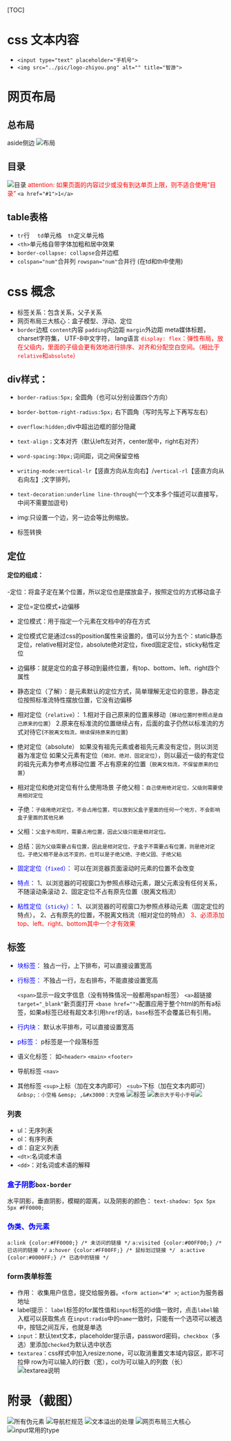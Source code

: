 [TOC]



# css 文本内容
- `<input type="text" placeholder="手机号">`
- `<img src="../pic/logo-zhiyou.png" alt="" title="智游">`
# 网页布局
## 总布局
  aside侧边
![布局](2022-09-06-14-59-36.png)
## 目录
![目录](2022-09-06-16-06-11.png)
<font color="red">attention:
    如果页面的内容过少或没有到达单页上限，则不适合使用“目录”</font>
  `<a href="#1">1</a>`

## table表格
- `tr`行&emsp; `td`单元格&emsp;`th`定义单元格
- `<th>`单元格自带字体加粗和居中效果
- `border-collapse: collapse`合并边框
- `colspan="num"`合并列     `rowspan="num"`合并行 (在td和th中使用)








# css 概念
- 标签关系：包含关系，父子关系
- 网页布局三大核心：盒子模型、浮动、定位
- `border`边框 `content`内容 `padding`内边距 `margin`外边距
  meta媒体标题，
  charset字符集，
  UTF-8中文字符，
  lang语言
  <font color='red'>
  `display: flex`：弹性布局，放在父级内，里面的子级会更有效地进行排序、对齐和分配空白空间。（相比于`relative`和`absolute`）
  </font>
## div样式：
- `border-radius:5px;` 全圆角（也可以分别设置四个方向）
- `border-bottom-right-radius:5px;` 右下圆角（写时先写上下再写左右）
- `overflow:hidden;`div中超出边框的部分隐藏
- `text-align；`文本对齐（默认left左对齐，center居中，right右对齐）
- `word-spacing:30px;`词间距，词之间保留空格
- `writing-mode:vertical-lr`【竖直方向从左向右】/`vertical-rl`【竖直方向从右向左】;文字排列，
- `text-decoration:underline line-through`(一个文本多个描述可以直接写，中间不需要加逗号)
- img:只设置一个边，另一边会等比例缩放。

- 标签转换
## 定位
#### 定位的组成：
-定位：将盒子定在某个位置，所以定位也是摆放盒子，按照定位的方式移动盒子
- 定位=定位模式+边偏移
- 定位模式：用于指定一个元素在文档中的存在方式
- 定位模式它是通过css的position属性来设置的，值可以分为五个：static静态定位，relative相对定位，absolute绝对定位，fixed固定定位，sticky粘性定位

- 边偏移：就是定位的盒子移动到最终位置，有top、bottom、left、right四个属性

- 静态定位（了解）：是元素默认的定位方式，简单理解无定位的意思，静态定位按照标准流特性摆放位置，它没有边偏移
- 相对定位（`relative`）：
  1.相对于自己原来的位置来移动（`移动位置时参照点是自己原来的位置`）
  2.原来在标准流的位置继续占有，后面的盒子仍然以标准流的方式对待它(`不脱离文档流，继续保持原来的位置`)
- 绝对定位（absolute）
  如果没有祖先元素或者祖先元素没有定位，则以浏览器为准定位
  如果父元素有定位（`相对、绝对、固定定位`），则以最近一级的有定位的祖先元素为参考点移动位置
  不占有原来的位置（`脱离文档流，不保留原来的位置`）
- 相对定位和绝对定位有什么使用场景
  子绝父相：`自己使用绝对定位，父级则需要使用相对定位`
- 子绝：`子级用绝对定位，不会占用位置，可以放到父盒子里面的任何一个地方，不会影响盒子里面的其他兄弟`
- 父相：`父盒子布局时，需要占用位置，因此父级只能是相对定位。`
- 总结：`因为父级需要占有位置，因此是相对定位，子盒子不需要占有位置，则是绝对定位。子绝父相不是永远不变的，也可以是子绝父绝、子绝父固、子绝父粘`
  
- <font color='blue'>固定定位（`fixed`）：</font>
  可以在浏览器页面滚动时元素的位置不会改变
- <font color='blue'>特点：</font>
  1、以浏览器的可视窗口为参照点移动元素，跟父元素没有任何关系，不随滚动条滚动
  2、固定定位不占有原先位置（脱离文档流）

- <font color='blue'>粘性定位（`sticky`）：</font>
  1、以浏览器的可视窗口为参照点移动元素（固定定位的特点），
  2、占有原先的位置，不脱离文档流（相对定位的特点）
  <font color='red'>3、必须添加top、left、right、bottom其中一个才有效果</font>


## 标签
- <font color='blue'>块标签：</font>
  独占一行，上下排布，可以直接设置宽高
- <font color='blue'>行标签：</font>
  不独占一行，左右排布，不能直接设置宽高

  `<span>`显示一段文字信息（没有特殊情况一般都用span标签）
  `<a>`超链接   `target="_blank"`新页面打开
  `<base href="">`配置应用于整个html的所有a标签，如果a标签已经有超文本引用`href`的话，`base`标签不会覆盖已有引用。


- <font color='blue'>行内块：</font>
  默认水平排布，可以直接设置宽高
- <font color='blue'>p标签：</font>
  p标签是一个段落标签
- 语义化标签：
  如`<header>` `<main>` `<footer>`
- 导航标签
  `<nav>`
- 其他标签
  `<sup>`上标（加在文本内即可）
  `<sub>`下标（加在文本内即可）
  `&nbsp;：小空格`   `&emsp; ,&#x3000：大空格`
  ![标签](2022-09-06-16-17-40.png)
  ![](2022-09-06-16-47-29.png)`表示大于号小于号`![](2022-09-06-16-48-00.png)



### 列表
- ul：无序列表
- ol：有序列表
- dl：自定义列表
- `<dt>`:名词或术语
- `<dd>`：对名词或术语的解释
  <dl> 
      <dt>
      <dd></dd>
      <dd></dd>
      </dt>
   </dl>



### <font color='blue'>盒子阴影</font>`box-border`
  水平阴影，垂直阴影，模糊的距离，以及阴影的颜色：
  `text-shadow: 5px 5px 5px #FF0000;`

### <font color='blue'>伪类、伪元素</font>

  `a:link {color:#FF0000;} /* 未访问的链接 */`
  `a:visited {color:#00FF00;} /* 已访问的链接 */`
  `a:hover {color:#FF00FF;} /* 鼠标划过链接 */`
  ` a:active {color:#0000FF;} /* 已选中的链接 */`

### form表单标签

- 作用：
  收集用户信息，提交给服务器。`<form action="#" >`;
  `action`为服务器地址
- label提示：
  `label`标签的for属性值和`input`标签的id值一致时，点击`label`输入框可以获取焦点
  在`input:radio`中的`name`一致时，只能有一个选项可以被选中，按钮之间互斥，也就是单选
- `input`：默认text文本，placeholder提示语，password密码，`checkbox`（多选）里添加`checked`为默认选中状态
- `textarea`：css样式中加入resize:none，可以取消重置文本域内容区，即不可拉伸
  row为可以输入的行数（宽），col为可以输入的列数（长）
![textarea说明](2022-09-07-17-26-14.png)
  




# 附录（截图）

![所有伪元素](2022-09-06-09-55-14.png)
![导航栏规范](2022-09-06-09-57-09.png)
![文本溢出的处理](2022-09-06-10-20-11.png)
![网页布局三大核心](2022-09-06-14-33-03.png)
![input常用的type](2022-09-06-22-12-59.png)


<font color='blue'></font>